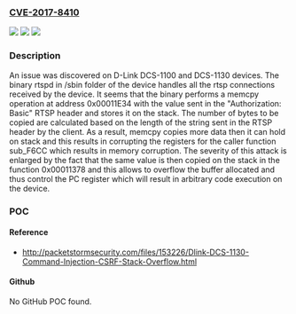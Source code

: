 ### [CVE-2017-8410](https://cve.mitre.org/cgi-bin/cvename.cgi?name=CVE-2017-8410)
![](https://img.shields.io/static/v1?label=Product&message=n%2Fa&color=blue)
![](https://img.shields.io/static/v1?label=Version&message=n%2Fa&color=blue)
![](https://img.shields.io/static/v1?label=Vulnerability&message=n%2Fa&color=brighgreen)

### Description

An issue was discovered on D-Link DCS-1100 and DCS-1130 devices. The binary rtspd in /sbin folder of the device handles all the rtsp connections received by the device. It seems that the binary performs a memcpy operation at address 0x00011E34 with the value sent in the "Authorization: Basic" RTSP header and stores it on the stack. The number of bytes to be copied are calculated based on the length of the string sent in the RTSP header by the client. As a result, memcpy copies more data then it can hold on stack and this results in corrupting the registers for the caller function sub_F6CC which results in memory corruption. The severity of this attack is enlarged by the fact that the same value is then copied on the stack in the function 0x00011378 and this allows to overflow the buffer allocated and thus control the PC register which will result in arbitrary code execution on the device.

### POC

#### Reference
- http://packetstormsecurity.com/files/153226/Dlink-DCS-1130-Command-Injection-CSRF-Stack-Overflow.html

#### Github
No GitHub POC found.


